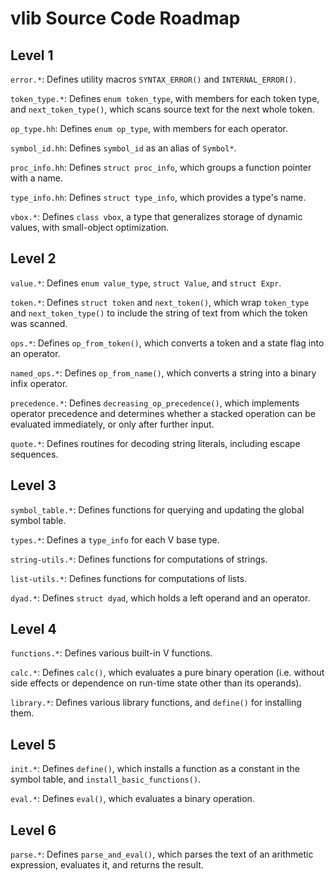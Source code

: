vlib Source Code Roadmap
========================

Level 1
-------

`error.*`:  Defines utility macros `SYNTAX_ERROR()` and `INTERNAL_ERROR()`.

`token_type.*`:  Defines `enum token_type`, with members for each token type, and `next_token_type()`, which scans source text for the next whole token.

`op_type.hh`:  Defines `enum op_type`, with members for each operator.

`symbol_id.hh`:  Defines `symbol_id` as an alias of `Symbol*`.

`proc_info.hh`:  Defines `struct proc_info`, which groups a function pointer with a name.

`type_info.hh`:  Defines `struct type_info`, which provides a type's name.

`vbox.*`:  Defines `class vbox`, a type that generalizes storage of dynamic values, with small-object optimization.

Level 2
-------

`value.*`:  Defines `enum value_type`, `struct Value`, and `struct Expr`.

`token.*`:  Defines `struct token` and `next_token()`, which wrap `token_type` and `next_token_type()` to include the string of text from which the token was scanned.

`ops.*`:  Defines `op_from_token()`, which converts a token and a state flag into an operator.

`named_ops.*`:  Defines `op_from_name()`, which converts a string into a binary infix operator.

`precedence.*`:  Defines `decreasing_op_precedence()`, which implements operator precedence and determines whether a stacked operation can be evaluated immediately, or only after further input.

`quote.*`:  Defines routines for decoding string literals, including escape sequences.

Level 3
-------

`symbol_table.*`:  Defines functions for querying and updating the global symbol table.

`types.*`:  Defines a `type_info` for each V base type.

`string-utils.*`:  Defines functions for computations of strings.

`list-utils.*`:  Defines functions for computations of lists.

`dyad.*`:  Defines `struct dyad`, which holds a left operand and an operator.

Level 4
-------

`functions.*`:  Defines various built-in V functions.

`calc.*`:  Defines `calc()`, which evaluates a pure binary operation (i.e. without side effects or dependence on run-time state other than its operands).

`library.*`:  Defines various library functions, and `define()` for installing them.

Level 5
-------

`init.*`:  Defines `define()`, which installs a function as a constant in the symbol table, and `install_basic_functions()`.

`eval.*`:  Defines `eval()`, which evaluates a binary operation.

Level 6
-------

`parse.*`:  Defines `parse_and_eval()`, which parses the text of an arithmetic expression, evaluates it, and returns the result.
